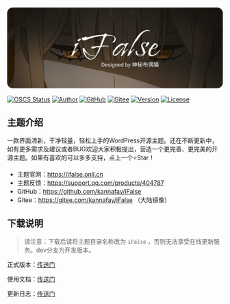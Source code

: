 ![Poster](/static/images/poster.png)

[![OSCS Status](https://www.oscs1024.com/platform/badge/kannafay/ifalse.svg?size=small)](https://www.oscs1024.com/project/kannafay/ifalse?ref=badge_small) [![Author](https://img.shields.io/badge/Author-%E7%A5%9E%E7%A7%98%E5%B8%83%E5%81%B6%E7%8C%AB-8183ff)](https://www.ihcat.com) [![GitHub](https://img.shields.io/badge/Releases-GitHub-blue)](https://github.com/kannafay/iFalse/releases) [![Gitee](https://img.shields.io/badge/Releases-Gitee-%23C71D23)](https://gitee.com/kannafay/iFalse/releases) [![Version](https://img.shields.io/badge/dynamic/json?color=yellow&label=Version&query=version&url=https%3A%2F%2Fraw.githubusercontent.com%2Fkannafay%2FiFalse%2Fdev%2Finfo.json)](#) [![License](https://img.shields.io/badge/License-MIT-green)](/LICENSE) 

## 主题介绍

一款界面清新，干净轻量，轻松上手的WordPress开源主题。还在不断更新中，如有更多需求及建议或者BUG欢迎大家积极提出，营造一个更完善、更完美的开源主题。如果有喜欢的可以多多支持，点上一个⭐Star！

- 主题官网：https://ifalse.onll.cn
- 主题反馈：https://support.qq.com/products/404787
- GitHub：https://github.com/kannafay/iFalse
- Gitee：https://gitee.com/kannafay/iFalse （大陆镜像）

## 下载说明

> 请注意：下载后请将主题目录名称改为 `iFalse` ，否则无法享受在线更新服务。dev分支为开发版本。

正式版本：[传送门](../../releases/latest)

使用文档：[传送门](https://ifalse.onll.cn/docs)

更新日志：[传送门](/UpdateLog.md)